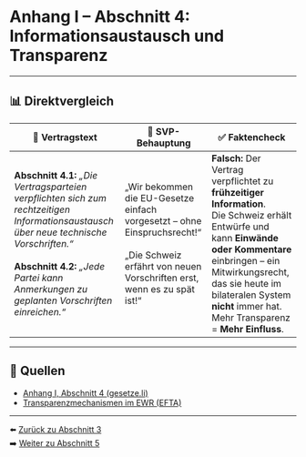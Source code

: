 # Anhang I – Abschnitt 4: Informationsaustausch und Transparenz

---

## 📊 Direktvergleich

| 📜 **Vertragstext** | 🧨 **SVP-Behauptung** | ✅ **Faktencheck** |
|---------------------|-----------------------|--------------------|
| **Abschnitt 4.1:** _„Die Vertragsparteien verpflichten sich zum rechtzeitigen Informationsaustausch über neue technische Vorschriften.“_ <br><br> **Abschnitt 4.2:** _„Jede Partei kann Anmerkungen zu geplanten Vorschriften einreichen.“_ | „Wir bekommen die EU-Gesetze einfach vorgesetzt – ohne Einspruchsrecht!“ <br><br> „Die Schweiz erfährt von neuen Vorschriften erst, wenn es zu spät ist!“ | **Falsch:** Der Vertrag verpflichtet zu **frühzeitiger Information**. <br> Die Schweiz erhält Entwürfe und kann **Einwände oder Kommentare** einbringen – ein Mitwirkungsrecht, das sie heute im bilateralen System **nicht** immer hat. <br> Mehr Transparenz = **Mehr Einfluss**. |

---

## 🔗 Quellen

- [Anhang I, Abschnitt 4 (gesetze.li)](https://www.gesetze.li/konso/html/1992036#AnhangI)
- [Transparenzmechanismen im EWR (EFTA)](https://www.efta.int/…)

---

⬅️ [Zurück zu Abschnitt 3](abschnitt_03.md)  
➡️ [Weiter zu Abschnitt 5](abschnitt_05.md)
